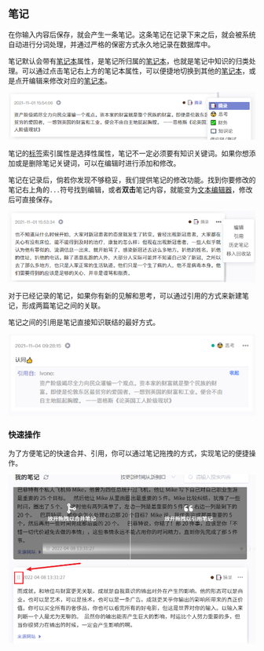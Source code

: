 ## 笔记

在你输入内容后保存，就会产生一条笔记。这条笔记在记录下来之后，就会被系统自动进行分词处理，并通过严格的保密方式永久地记录在数据库中。

笔记默认会带有[笔记本](./collection.md)属性，是笔记所归属的[笔记本](./collection.md)，也就是笔记中知识的归类处理。可以通过点击笔记右上方的笔记本属性，可以便捷地切换到其他的[笔记本](./collection.md)，或是点开编辑来修改对应的[笔记本](./collection.md)。

![笔记本](./assets/note_collection.png)

笔记的[标签](./tag.md)索引属性是选择性属性，笔记不一定必须要有知识关键词。如果你想添加或是删除笔记关键词，可以在编辑时进行添加和修改。

笔记在记录后，倘若你发现不够稳妥，我们提供笔记的修改功能。找到你要修改的笔记右上角的`...`符号找到编辑，或者**双击**笔记内容，就能变为[文本编辑器](./editor.md)，修改后可直接保存。

![笔记菜单](./assets/note_menu.png)

对于已经记录的笔记，如果你有新的见解和思考，可以通过引用的方式来新建笔记，形成两篇笔记之间的关联。

笔记之间的引用是笔记直接知识联结的最好方式。

![引用](./assets/note_quote.png)



### 快速操作



为了方便笔记的快速合并、引用，你可以通过笔记拖拽的方式，实现笔记的便捷操作。



![DRAG](./assets/drag.png)

